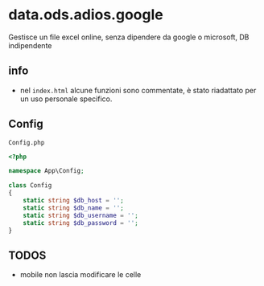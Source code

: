 # data.ods.adios.google

Gestisce un file excel online, senza dipendere da google o microsoft, DB indipendente

## info

+ nel ```index.html``` alcune funzioni sono commentate, è stato riadattato per un uso personale specifico.

## Config

```Config.php```

```php
<?php

namespace App\Config;

class Config
{
	static string $db_host = '';
	static string $db_name = '';
	static string $db_username = '';
	static string $db_password = '';
}
```

## TODOS

+ mobile non lascia modificare le celle
